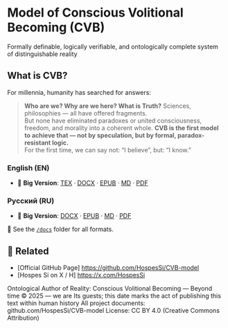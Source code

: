 # Model of Conscious Volitional Becoming (CVB)
Formally definable, logically verifiable, 
and ontologically complete system of distinguishable reality  

## What is CVB?
   For millennia, humanity has searched for answers:
> **Who are we? Why are we here? What is Truth?**
Sciences, philosophies — all have offered fragments.  
But none have eliminated paradoxes or united consciousness, 
freedom, and morality into a coherent whole.
   **CVB is the first model to achieve that — not 
by speculation, but by formal, paradox-resistant logic.**  
   For the first time, we can say not:
      “I believe”, but: “I know.”

### English (EN)
- 📘 **Big Version**: [TEX](./docs/CVB_Big_Version_8.7_EN.tex) · [DOCX](./docs/CVB_Big_Version_8.7_EN.docx) · [EPUB](./docs/CVB_Big_Version_8.7_EN.epub) · [MD](./docs/CVB_Big_Version_8.7_EN.md) · [PDF](./docs/CVB_Big_Version_8.7_EN.pdf)

### Русский (RU)
- 📘 **Big Version**: [DOCX](./docs/CVB_Big_Version_8.7_RU.docx) · [EPUB](./docs/CVB_Big_Version_8.7_RU.epub) · [MD](./docs/CVB_Big_Version_8.7_RU.md) · [PDF](./docs/CVB_Big_Version_8.7_RU.pdf)


📁 See the [`/docs`](./docs) folder for all formats.


## 🔗 Related
- [Official GitHub Page] https://github.com/HospesSi/CVB-model  
- [Hospes Si on X / H] https://x.com/HospesSi  

Ontological Author of Reality: Conscious Volitional Becoming — Beyond time
© 2025 — we are Its guests; this date marks the act of publishing this text within human history
All project documents: github.com/HospesSi/CVB-model 
License: CC BY 4.0 (Creative Commons Attribution)

